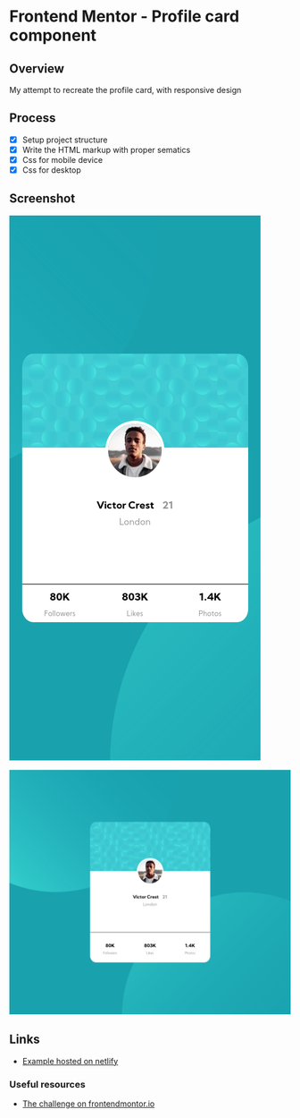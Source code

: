 # Frontend Mentor - Profile card component

## Overview

My attempt to recreate the profile card, with responsive design

## Process

- [x] Setup project structure
- [x] Write the HTML markup with proper sematics
- [x] Css for mobile device
- [x] Css for desktop

## Screenshot
![](./screenshot1.png)

![](./screenshot2.png)

## Links

- [Example hosted on netlify](https://profile-card-component-frontend.netlify.app/)


### Useful resources

- [The challenge on frontendmontor.io](https://www.frontendmentor.io/challenges/profile-card-component-cfArpWshJ)